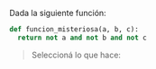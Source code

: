 Dada la siguiente función: 

```python
def funcion_misteriosa(a, b, c): 
  return not a and not b and not c 
```

> Seleccioná lo que hace: 